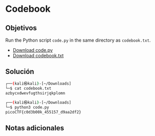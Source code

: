 # Codebook

## Objetivos
Run the Python script `code.py` in the same directory as `codebook.txt`.

-   [Download code.py](https://artifacts.picoctf.net/c/100/code.py)
-   [Download codebook.txt](https://artifacts.picoctf.net/c/100/codebook.txt)


## Solución 
```bash
┌──(kali㉿kali)-[~/Downloads]
└─$ cat codebook.txt 
azbycxdwevfugthsirjqkplomn
                                                                             
┌──(kali㉿kali)-[~/Downloads]
└─$ python3 code.py     
picoCTF{c0d3b00k_455157_d9aa2df2}
```

## Notas adicionales 